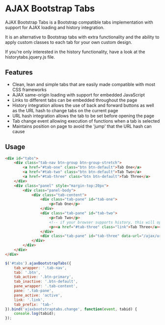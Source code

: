 # AJAX Bootstrap Tabs
AJAX Bootstrap Tabs is a Bootstrap compatible tabs implementation with support for AJAX loading and history integration.

It is an alternative to Bootstrap tabs with extra functionality and the ability to apply custom classes to each tab for your own custom design.

If you're only interested in the history functionality, have a look at the historytabs.jquery.js file.

## Features

* Clean, lean and simple tabs that are easily made compatible with most CSS frameworks
* AJAX same-origin loading with support for embedded JavaScript
* Links to different tabs can be embedded throughout the page
* History integration allows the use of back and forward buttons as well as the URL hash to change tabs on the current page
* URL hash integration allows the tab to be set before opening the page
* Tab change event allowing execution of functions when a tab is selected
* Maintains position on page to avoid the 'jump' that the URL hash can cause

## Usage

```html
<div id="tabs">
    <div class="tab-nav btn-group btn-group-stretch">
        <a href="#tab-one" class="btn btn-default">Tab One</a>
        <a href="#tab-two" class="btn btn-default">Tab Two</a>
        <a href="#tab-three" class="btn btn-default">Tab Three</a>
    </div>
    <div class="panel" style="margin-top:20px">
        <div class="panel-body">
            <div class="tab-content">
                <div class="tab-pane" id="tab-one">
                    <p>Tab One</p>
                </div>
                <div class="tab-pane" id="tab-two">
                    <p>Tab Two</p>
                    <!-- if your browser supports history, this will open the third tab using this plugin -->
                    <p><a href="#tab-three" class="link">Tab Three</a></p>
                </div>
                <div class="tab-pane" id="tab-three" data-url="/ajax/url"></div>
            </div>
        </div>
    </div>
</div>
```

```js
$('#tabs').ajaxBootstrapTabs({
    tab_wrapper: '.tab-nav',
    tab: '.btn',
    tab_active: '.btn-primary',
    tab_inactive: '.btn-default',
    pane_wrapper: '.tab-content',
    pane: '.tab-pane',
    pane_active: 'active',
    link: '.link',
    tab_prefix: 'tab-'
}).bind('ajaxbootstraptabs.change', function(event, tabid) {
    console.log(tabid);
});
```
